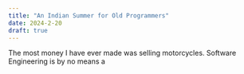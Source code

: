 ```yaml
---
title: "An Indian Summer for Old Programmers"
date: 2024-2-20
draft: true
---
```

The most money I have ever made was selling motorcycles. Software Engineering is by no means a 
<!--stackedit_data:
eyJoaXN0b3J5IjpbMTA5MDY1MjY4OSwyNjQ1MDQ0MzcsLTQ3MD
I4MTI3MSwtMjA4ODc0NjYxMl19
-->